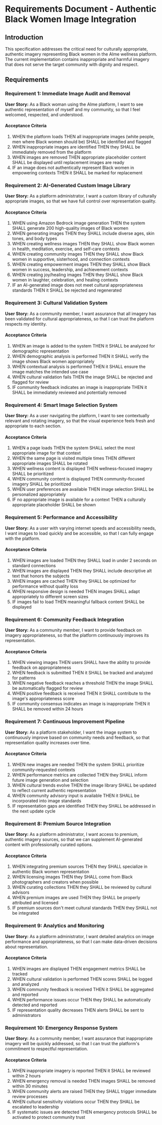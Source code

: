 # Requirements Document - Authentic Black Women Image Integration

## Introduction

This specification addresses the critical need for culturally appropriate, authentic imagery representing Black women in the AIme wellness platform. The current implementation contains inappropriate and harmful imagery that does not serve the target community with dignity and respect.

## Requirements

### Requirement 1: Immediate Image Audit and Removal

**User Story:** As a Black woman using the AIme platform, I want to see authentic representation of myself and my community, so that I feel welcomed, respected, and understood.

#### Acceptance Criteria

1. WHEN the platform loads THEN all inappropriate images (white people, men where Black women should be) SHALL be identified and flagged
2. WHEN inappropriate images are identified THEN they SHALL be immediately removed from the platform
3. WHEN images are removed THEN appropriate placeholder content SHALL be displayed until replacement images are ready
4. IF an image does not authentically represent Black women in empowering contexts THEN it SHALL be marked for replacement

### Requirement 2: AI-Generated Custom Image Library

**User Story:** As a platform administrator, I want a custom library of culturally appropriate images, so that we have full control over representation quality.

#### Acceptance Criteria

1. WHEN using Amazon Bedrock image generation THEN the system SHALL generate 200 high-quality images of Black women
2. WHEN generating images THEN they SHALL include diverse ages, skin tones, and body types
3. WHEN creating wellness images THEN they SHALL show Black women in health, meditation, exercise, and self-care contexts
4. WHEN creating community images THEN they SHALL show Black women in supportive, sisterhood, and connection contexts
5. WHEN creating empowerment images THEN they SHALL show Black women in success, leadership, and achievement contexts
6. WHEN creating joy/healing images THEN they SHALL show Black women in laughter, celebration, and healing contexts
7. IF an AI-generated image does not meet cultural appropriateness standards THEN it SHALL be rejected and regenerated

### Requirement 3: Cultural Validation System

**User Story:** As a community member, I want assurance that all imagery has been validated for cultural appropriateness, so that I can trust the platform respects my identity.

#### Acceptance Criteria

1. WHEN an image is added to the system THEN it SHALL be analyzed for demographic representation
2. WHEN demographic analysis is performed THEN it SHALL verify the image shows Black women appropriately
3. WHEN contextual analysis is performed THEN it SHALL ensure the image matches the intended use case
4. WHEN cultural validation fails THEN the image SHALL be rejected and flagged for review
5. IF community feedback indicates an image is inappropriate THEN it SHALL be immediately reviewed and potentially removed

### Requirement 4: Smart Image Selection System

**User Story:** As a user navigating the platform, I want to see contextually relevant and rotating imagery, so that the visual experience feels fresh and appropriate to each section.

#### Acceptance Criteria

1. WHEN a page loads THEN the system SHALL select the most appropriate image for that context
2. WHEN the same page is visited multiple times THEN different appropriate images SHALL be rotated
3. WHEN wellness content is displayed THEN wellness-focused imagery SHALL be prioritized
4. WHEN community content is displayed THEN community-focused imagery SHALL be prioritized
5. WHEN user preferences are available THEN image selection SHALL be personalized appropriately
6. IF no appropriate image is available for a context THEN a culturally appropriate placeholder SHALL be shown

### Requirement 5: Performance and Accessibility

**User Story:** As a user with varying internet speeds and accessibility needs, I want images to load quickly and be accessible, so that I can fully engage with the platform.

#### Acceptance Criteria

1. WHEN images are loaded THEN they SHALL load in under 2 seconds on standard connections
2. WHEN images are displayed THEN they SHALL include descriptive alt text that honors the subjects
3. WHEN images are cached THEN they SHALL be optimized for performance without quality loss
4. WHEN responsive design is needed THEN images SHALL adapt appropriately to different screen sizes
5. IF images fail to load THEN meaningful fallback content SHALL be displayed

### Requirement 6: Community Feedback Integration

**User Story:** As a community member, I want to provide feedback on imagery appropriateness, so that the platform continuously improves its representation.

#### Acceptance Criteria

1. WHEN viewing images THEN users SHALL have the ability to provide feedback on appropriateness
2. WHEN feedback is submitted THEN it SHALL be tracked and analyzed for patterns
3. WHEN negative feedback reaches a threshold THEN the image SHALL be automatically flagged for review
4. WHEN positive feedback is received THEN it SHALL contribute to the image's appropriateness score
5. IF community consensus indicates an image is inappropriate THEN it SHALL be removed within 24 hours

### Requirement 7: Continuous Improvement Pipeline

**User Story:** As a platform stakeholder, I want the image system to continuously improve based on community needs and feedback, so that representation quality increases over time.

#### Acceptance Criteria

1. WHEN new images are needed THEN the system SHALL prioritize community-requested contexts
2. WHEN performance metrics are collected THEN they SHALL inform future image generation and selection
3. WHEN cultural trends evolve THEN the image library SHALL be updated to reflect current authentic representation
4. WHEN community advisory input is available THEN it SHALL be incorporated into image standards
5. IF representation gaps are identified THEN they SHALL be addressed in the next update cycle

### Requirement 8: Premium Source Integration

**User Story:** As a platform administrator, I want access to premium, authentic imagery sources, so that we can supplement AI-generated content with professionally curated options.

#### Acceptance Criteria

1. WHEN integrating premium sources THEN they SHALL specialize in authentic Black women representation
2. WHEN licensing images THEN they SHALL come from Black photographers and creators when possible
3. WHEN curating collections THEN they SHALL be reviewed by cultural advisors
4. WHEN premium images are used THEN they SHALL be properly attributed and licensed
5. IF premium sources don't meet cultural standards THEN they SHALL not be integrated

### Requirement 9: Analytics and Monitoring

**User Story:** As a platform administrator, I want detailed analytics on image performance and appropriateness, so that I can make data-driven decisions about representation.

#### Acceptance Criteria

1. WHEN images are displayed THEN engagement metrics SHALL be tracked
2. WHEN cultural validation is performed THEN scores SHALL be logged and analyzed
3. WHEN community feedback is received THEN it SHALL be aggregated and reported
4. WHEN performance issues occur THEN they SHALL be automatically detected and reported
5. IF representation quality decreases THEN alerts SHALL be sent to administrators

### Requirement 10: Emergency Response System

**User Story:** As a community member, I want assurance that inappropriate imagery will be quickly addressed, so that I can trust the platform's commitment to respectful representation.

#### Acceptance Criteria

1. WHEN inappropriate imagery is reported THEN it SHALL be reviewed within 2 hours
2. WHEN emergency removal is needed THEN images SHALL be removed within 30 minutes
3. WHEN community alerts are raised THEN they SHALL trigger immediate review processes
4. WHEN cultural sensitivity violations occur THEN they SHALL be escalated to leadership
5. IF systematic issues are detected THEN emergency protocols SHALL be activated to protect community trust